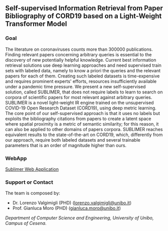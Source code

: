 
## Self-supervised Information Retrieval from Paper Bibliography of CORD19 based on a Light-Weight Transformer Model

### Goal
The literature on coronaviruses counts more than 300000 publications.
Finding relevant papers concerning arbitrary queries is essential to the discovery of new potentially helpful knowledge. 
Current best information retrieval solutions use deep learning approaches and need supervised train sets with labeled data, namely to know a priori the queries and the relevant papers for each of them.
Creating such labeled datasets is time-expensive and requires prominent experts' efforts, resources
insufficiently available under a pandemic time pressure. 
We present a new self-supervised solution, called SUBLIMER, 
that does not require labels to learn to search on corpora of scientific papers for most relevant against arbitrary queries.
SUBLIMER is a novel light-weight IR engine trained on the 
unsupervised COVID-19 Open Research Dataset (CORD19),
using deep metric learning. 
The core point of our self-supervised approach is that it uses no labels but exploits the bibliography citations from papers to create a latent space where spatial proximity is a metric of semantic similarity; for this reason, it can also be applied to other domains of papers corpora. 
SUBLIMER reaches equivalent results to the state-of-the-art on CORD19, which, differently from our approach, require both labeled datasets and several trainable parameters that is an order of magnitude higher than ours.


### WebApp

[Sublimer Web Application](http://137.204.107.153:37339/) 



### Support or Contact

The team is composed by: 
* Dr. Lorenzo Valgimigli (PHD) (lorenzo.valgimigli@unibo.it)
* Prof. Gianluca Moro (PHD) (gianluca.moro@unibo.it)

_Department of Computer Science and Engineering, University of Unibo, Campus of Cesena._
